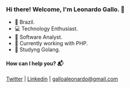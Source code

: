 ### Hi there! Welcome, I'm Leonardo Gallo. 👋

- :pushpin: Brazil.
- :computer: Technology Enthusiast.
- :rocket: Software Analyst.
- :elephant: Currently working with PHP.
- :open_book: Studyng Golang.

#### How can I help you? :mailbox_with_mail:
[Twitter](https://twitter.com/galloaleonardo) | [Linkedin](https://www.linkedin.com/in/galloaleonardo/) | galloaleonardo@gmail.com
